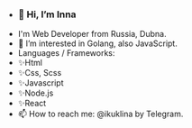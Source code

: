 - ### 👋 Hi, I’m Inna
- I'm Web Developer from Russia, Dubna. 
- 👀 I’m interested in Golang, also JavaScript.
 - Languages / Frameworks:
- ✨Html
- ✨Css, Scss
- ✨Javascript
- ✨Node.js
- ✨React
- 📫 How to reach me: @ikuklina by Telegram.

<!--
**cookiesvanilli/cookiesvanilli** is a ✨ _special_ ✨ repository because its `README.md` (this file) appears on your GitHub profile.

Here are some ideas to get you started:

- 🔭 I’m currently working on ...
- 🌱 I’m currently learning ...
- 👯 I’m looking to collaborate on ...
- 🤔 I’m looking for help with ...
- 💬 Ask me about ...
- 📫 How to reach me: ...
- 😄 Pronouns: ...
- ⚡ Fun fact: ...
-->
